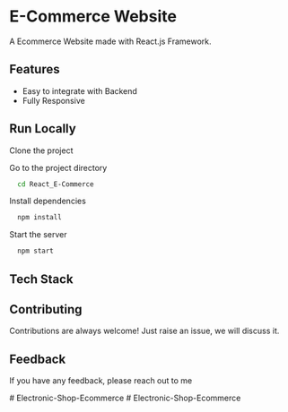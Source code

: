 # E-Commerce Website

A Ecommerce Website made with React.js Framework.



## Features

- Easy to integrate with Backend
- Fully Responsive






## Run Locally

Clone the project



Go to the project directory

```bash
  cd React_E-Commerce
```

Install dependencies

```bash
  npm install
```

Start the server

```bash
  npm start
```



## Tech Stack



## Contributing

Contributions are always welcome!
Just raise an issue, we will discuss it.


## Feedback

If you have any feedback, please reach out to me 


#   E l e c t r o n i c - S h o p - E c o m m e r c e 
 
 #   E l e c t r o n i c - S h o p - E c o m m e r c e 
 
 
